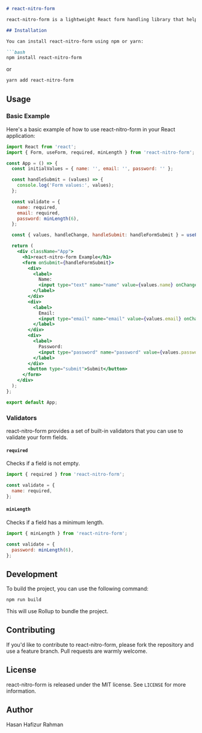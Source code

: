 ```markdown
# react-nitro-form

react-nitro-form is a lightweight React form handling library that helps you manage forms in React applications easily. It provides a simple API to handle form state, validation, and submission.

## Installation

You can install react-nitro-form using npm or yarn:

```bash
npm install react-nitro-form
```

or

```bash
yarn add react-nitro-form
```

## Usage

### Basic Example

Here's a basic example of how to use react-nitro-form in your React application:

```jsx
import React from 'react';
import { Form, useForm, required, minLength } from 'react-nitro-form';

const App = () => {
  const initialValues = { name: '', email: '', password: '' };

  const handleSubmit = (values) => {
    console.log('Form values:', values);
  };

  const validate = {
    name: required,
    email: required,
    password: minLength(6),
  };

  const { values, handleChange, handleSubmit: handleFormSubmit } = useForm(initialValues, handleSubmit);

  return (
    <div className="App">
      <h1>react-nitro-form Example</h1>
      <form onSubmit={handleFormSubmit}>
        <div>
          <label>
            Name:
            <input type="text" name="name" value={values.name} onChange={handleChange} />
          </label>
        </div>
        <div>
          <label>
            Email:
            <input type="email" name="email" value={values.email} onChange={handleChange} />
          </label>
        </div>
        <div>
          <label>
            Password:
            <input type="password" name="password" value={values.password} onChange={handleChange} />
          </label>
        </div>
        <button type="submit">Submit</button>
      </form>
    </div>
  );
};

export default App;
```

### Validators

react-nitro-form provides a set of built-in validators that you can use to validate your form fields.

#### `required`

Checks if a field is not empty.

```jsx
import { required } from 'react-nitro-form';

const validate = {
  name: required,
};
```

#### `minLength`

Checks if a field has a minimum length.

```jsx
import { minLength } from 'react-nitro-form';

const validate = {
  password: minLength(6),
};
```

## Development

To build the project, you can use the following command:

```bash
npm run build
```

This will use Rollup to bundle the project.

## Contributing

If you'd like to contribute to react-nitro-form, please fork the repository and use a feature branch. Pull requests are warmly welcome.

## License

react-nitro-form is released under the MIT license. See `LICENSE` for more information.

## Author

Hasan Hafizur Rahman
```
